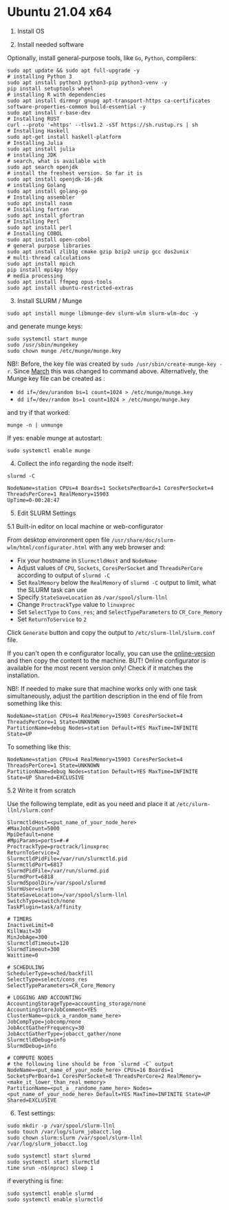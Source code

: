 # Ubuntu 21.04 x64
1. Install OS

2. Install needed software

  Optionally, install general-purpose tools, like `Go`, `Python`, compilers:

  ```
  sudo apt update && sudo apt full-upgrade -y
  # installing Python 3
  sudo apt install python3 python3-pip python3-venv -y
  pip install setuptools wheel
  # installing R with dependencies
  sudo apt install dirmngr gnupg apt-transport-https ca-certificates software-properties-common build-essential -y
  sudo apt install r-base-dev
  # Installing RUST
  curl --proto '=https' --tlsv1.2 -sSf https://sh.rustup.rs | sh
  # Installing Haskell
  sudo apt-get install haskell-platform
  # Installing Julia
  sudo apt install julia
  # installing JDK
  # search, what is available with
  sudo apt search openjdk
  # install the freshest version. So far it is
  sudo apt install openjdk-16-jdk
  # installing Golang
  sudo apt install golang-go
  # Installing assembler
  sudo apt install nasm
  # Installing fortran
  sudo apt install gfortran
  # Installing Perl
  sudo apt install perl
  # Installing COBOL
  sudo apt install open-cobol
  # general purpose libraries
  sudo apt install zlib1g cmake gzip bzip2 unzip gcc dos2unix
  # multi-thread calculations
  sudo apt install mpich
  pip install mpi4py h5py
  # media processing
  sudo apt install ffmpeg opus-tools
  sudo apt install ubuntu-restricted-extras
  ```

3. Install SLURM / Munge
```
sudo apt install munge libmunge-dev slurm-wlm slurm-wlm-doc -y
```
and generate munge keys:
```
sudo systemctl start munge
sudo /usr/sbin/mungekey
sudo chown munge /etc/munge/munge.key
```

NB!: Before, the key file was created by `sudo /usr/sbin/create-munge-key -r`. Since [March](https://bugs.debian.org/cgi-bin/bugreport.cgi?bug=693786) this was changed to command above.
Alternatively, the Munge key file can be  created as :
- `dd if=/dev/urandom bs=1 count=1024 > /etc/munge/munge.key`
- `dd if=/dev/random bs=1 count=1024 > /etc/munge/munge.key`


and try if that worked:
```
munge -n | unmunge
```
If yes: enable munge at autostart:
```
sudo systemctl enable munge
```

4.  Collect the info regarding the node itself:

```
slurmd -C
```

```
NodeName=station CPUs=4 Boards=1 SocketsPerBoard=1 CoresPerSocket=4 ThreadsPerCore=1 RealMemory=15903
UpTime=0-00:28:47
```


5. Edit SLURM Settings

5.1 Built-in editor on local machine or web-configurator

  From desktop environment open file `/usr/share/doc/slurm-wlm/html/configurator.html` with any web browser and:
  - Fix your hostname in `SlurmctldHost` and `NodeName`
  - Adjust values of `CPU`, `Sockets`, `CoresPerSocket` and `ThreadsPerCore` according to output of `slurmd -C`
  - Set `RealMemory` below the `RealMemory` of `slurmd -C` output to limit, what the SLURM task can use
  - Specify `StateSaveLocation` as `/var/spool/slurm-llnl`
  - Change `ProctrackType` value to `linuxproc`
  - Set `SelectType` to `Cons_res`; and `SelectTypeParameters` to `CR_Core_Memory`
  - Set `ReturnToService` to `2`

  Click `Generate` button and copy the output to `/etc/slurm-llnl/slurm.conf` file.

  If you can't open th e configurator locally, you can use the [online-version](https://slurm.schedmd.com/configurator.html) and then copy the content to the machine. BUT! Online configurator is available for the most recent version only! Check if it matches the installation.

  NB!: If needed to make sure that machine works only with one task simultaneously, adjust the partition description in the end of file from something like this:

  ```
  NodeName=station CPUs=4 RealMemory=15903 CoresPerSocket=4 ThreadsPerCore=1 State=UNKNOWN
  PartitionName=debug Nodes=station Default=YES MaxTime=INFINITE State=UP
  ```

  To something like this:

  ```
  NodeName=station CPUs=4 RealMemory=15903 CoresPerSocket=4 ThreadsPerCore=1 State=UNKNOWN
  PartitionName=debug Nodes=station Default=YES MaxTime=INFINITE State=UP Shared=EXCLUSIVE
  ```

5.2 Write it from scratch

  Use the following template, edit as you need and place it at `/etc/slurm-llnl/slurm.conf`

  ```
  SlurmctldHost=<put_name_of_your_node_here>
  #MaxJobCount=5000
  MpiDefault=none
  #MpiParams=ports=#-#
  ProctrackType=proctrack/linuxproc
  ReturnToService=2
  SlurmctldPidFile=/var/run/slurmctld.pid
  SlurmctldPort=6817
  SlurmdPidFile=/var/run/slurmd.pid
  SlurmdPort=6818
  SlurmdSpoolDir=/var/spool/slurmd
  SlurmUser=slurm
  StateSaveLocation=/var/spool/slurm-llnl
  SwitchType=switch/none
  TaskPlugin=task/affinity

  # TIMERS
  InactiveLimit=0
  KillWait=30
  MinJobAge=300
  SlurmctldTimeout=120
  SlurmdTimeout=300
  Waittime=0

  # SCHEDULING
  SchedulerType=sched/backfill
  SelectType=select/cons_res
  SelectTypeParameters=CR_Core_Memory

  # LOGGING AND ACCOUNTING
  AccountingStorageType=accounting_storage/none
  AccountingStoreJobComment=YES
  ClusterName=<pick_a_random_name_here>
  JobCompType=jobcomp/none
  JobAcctGatherFrequency=30
  JobAcctGatherType=jobacct_gather/none
  SlurmctldDebug=info
  SlurmdDebug=info

  # COMPUTE NODES
  # the following line should be from `slurmd -C` output
  NodeName=<put_name_of_your_node_here> CPUs=16 Boards=1 SocketsPerBoard=1 CoresPerSocket=8 ThreadsPerCore=2 RealMemory=<make_it_lower_than_real_memory>
  PartitionName=<put_a _randome_name_here> Nodes=<put_name_of_your_node_here> Default=YES MaxTime=INFINITE State=UP Shared=EXCLUSIVE
  ```

6. Test settings:

```
sudo mkdir -p /var/spool/slurm-llnl
sudo touch /var/log/slurm_jobacct.log
sudo chown slurm:slurm /var/spool/slurm-llnl /var/log/slurm_jobacct.log
```

```
sudo systemctl start slurmd
sudo systemctl start slurmctld
time srun -n$(nproc) sleep 1
```

if everything is fine:
```
sudo systemctl enable slurmd
sudo systemctl enable slurmctld
```
